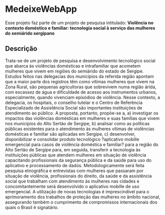 # MedeixeWebApp

Esse projeto faz parte de um projeto de pesquisa intitulado: **Violência no contexto doméstico e familiar: tecnologia social à serviço das mulheres do semiárido sergipano**

## Descrição

Trata-se de um projeto de pesquisa e desenvolvimento tecnológico social que abarca às violências domésticas e intrafamiliar que acometem mulheres que vivem em regiões do semiárido do estado de Sergipe. Estudos feitos nas delegacias dos municípios da referida região apontam que a maior parte dos registros têm como vítimas mulheres que vivem na Zona Rural, são pequenas agricultoras que sobrevivem numa região árida, com escassez de água e dificuldade de acesso aos instrumentos urbanos, especialmente, quando vivenciam episódios de violência. Nesse contexto, a delegacia, os hospitais, o conselho tutelar e o Centro de Referência Especializado de Assistência Social são importantes instituições de atendimento ao público. A proposta, portanto, propõe-se a, a) investigar os impactos das violências domésticas em mulheres e suas famílias que vivem nos municípios do Alto Sertão de Sergipe, b) analisar como as políticas públicas existentes para o atendimento às mulheres vítimas de violências domésticas e familiar são aplicadas em Sergipe, c) desenvolver, disponibilizar e consolidar produto tecnológico ?aplicativo mobille emergencial para casos de violência doméstica e familiar? para a região do Alto Sertão de Sergipe para, em seguida, transferir a tecnologia às instituições públicas que atendem mulheres em situação de violência capacitando profissionais da segurança pública e da saúde para uso do aplicativo e processamento de dados. Metodologicamente será feita pesquisa etnográfica e entrevistas com mulheres que passaram por situação de violência, profissionais do direito, da saúde e da assistência social que trabalham com atendimento às mulheres nas cidades e concomitantemente será desenvolvido o aplicativo mobille de uso emergencial. A utilização de novas tecnologias é imprescindível para o aprimoramento dos trabalhos de proteção das mulheres no âmbito nacional, assegurando também o cumprimento de compromissos internacionais dos quais o Brasil é signatário.
